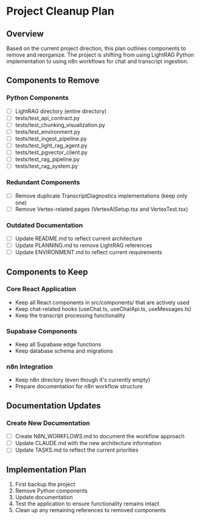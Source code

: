 # Project Cleanup Plan

## Overview
Based on the current project direction, this plan outlines components to remove and reorganize. The project is shifting from using LightRAG Python implementation to using n8n workflows for chat and transcript ingestion.

## Components to Remove

### Python Components
- [ ] LightRAG directory (entire directory)
- [ ] tests/test_api_contract.py
- [ ] tests/test_chunking_visualization.py
- [ ] tests/test_environment.py
- [ ] tests/test_ingest_pipeline.py
- [ ] tests/test_light_rag_agent.py
- [ ] tests/test_pgvector_client.py
- [ ] tests/test_rag_pipeline.py
- [ ] tests/test_rag_system.py

### Redundant Components
- [ ] Remove duplicate TranscriptDiagnostics implementations (keep only one)
- [ ] Remove Vertex-related pages (VertexAISetup.tsx and VertexTest.tsx)

### Outdated Documentation
- [ ] Update README.md to reflect current architecture
- [ ] Update PLANNING.md to remove LightRAG references
- [ ] Update ENVIRONMENT.md to reflect current requirements

## Components to Keep

### Core React Application
- Keep all React components in src/components/ that are actively used
- Keep chat-related hooks (useChat.ts, useChatApi.ts, useMessages.ts)
- Keep the transcript processing functionality

### Supabase Components
- Keep all Supabase edge functions
- Keep database schema and migrations

### n8n Integration
- Keep n8n directory (even though it's currently empty)
- Prepare documentation for n8n workflow structure

## Documentation Updates

### Create New Documentation
- [ ] Create N8N_WORKFLOWS.md to document the workflow approach
- [ ] Update CLAUDE.md with the new architecture information
- [ ] Update TASKS.md to reflect the current priorities

## Implementation Plan
1. First backup the project
2. Remove Python components
3. Update documentation
4. Test the application to ensure functionality remains intact
5. Clean up any remaining references to removed components